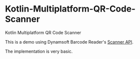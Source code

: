 # Kotlin-Multiplatform-QR-Code-Scanner

Kotlin Multiplatform QR Code Scanner

This is a demo using Dynamsoft Barcode Reader's [Scanner API](https://www.dynamsoft.com/barcode-reader/docs/mobile/programming/android/api-reference/barcode-scanner/index.html).

The implementation is very basic.


